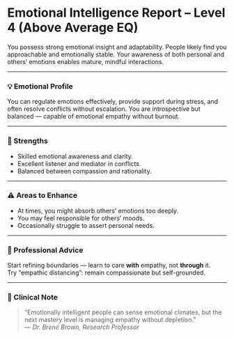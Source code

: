 # Emotional Intelligence Report – Level 4 (Above Average EQ)

You possess strong emotional insight and adaptability. People likely find you approachable and emotionally stable. Your awareness of both personal and others’ emotions enables mature, mindful interactions.

---

### 💡 Emotional Profile
You can regulate emotions effectively, provide support during stress, and often resolve conflicts without escalation. You are introspective but balanced — capable of emotional empathy without burnout.

---

### 🌿 Strengths
- Skilled emotional awareness and clarity.  
- Excellent listener and mediator in conflicts.  
- Balanced between compassion and rationality.

---

### ⚠️ Areas to Enhance
- At times, you might absorb others’ emotions too deeply.  
- You may feel responsible for others’ moods.  
- Occasionally struggle to assert personal needs.

---

### 🌱 Professional Advice
Start refining boundaries — learn to care **with** empathy, not **through** it.  
Try “empathic distancing”: remain compassionate but self-grounded.

---

### 💬 Clinical Note
> “Emotionally intelligent people can sense emotional climates, but the next mastery level is managing empathy without depletion.”  
> — *Dr. Brené Brown, Research Professor*
